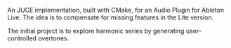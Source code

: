 An JUCE implementation, built with CMake, for an Audio Plugin for Ableton Live. The idea is to compensate for missing features in the Lite version. 

The initial project is to explore harmonic series by generating user-controlled overtones.
